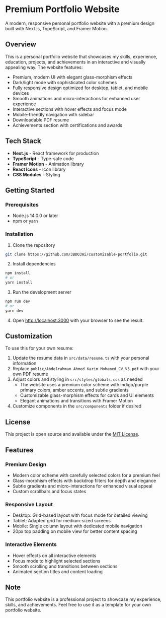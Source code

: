 # Premium Portfolio Website

A modern, responsive personal portfolio website with a premium design built with Next.js, TypeScript, and Framer Motion.

## Overview

This is a personal portfolio website that showcases my skills, experience, education, projects, and achievements in an interactive and visually appealing way. The website features:

- Premium, modern UI with elegant glass-morphism effects
- Dark/light mode with sophisticated color schemes
- Fully responsive design optimized for desktop, tablet, and mobile devices
- Smooth animations and micro-interactions for enhanced user experience
- Interactive sections with hover effects and focus mode
- Mobile-friendly navigation with sidebar
- Downloadable PDF resume
- Achievements section with certifications and awards

## Tech Stack

- **Next.js** - React framework for production
- **TypeScript** - Type-safe code
- **Framer Motion** - Animation library
- **React Icons** - Icon library
- **CSS Modules** - Styling

## Getting Started

### Prerequisites

- Node.js 14.0.0 or later
- npm or yarn

### Installation

1. Clone the repository
```bash
git clone https://github.com/3BDO3Ai/customizable-portfolio.git
```

2. Install dependencies
```bash
npm install
# or
yarn install
```

3. Run the development server
```bash
npm run dev
# or
yarn dev
```

4. Open [http://localhost:3000](http://localhost:3000) with your browser to see the result.

## Customization

To use this for your own resume:

1. Update the resume data in `src/data/resume.ts` with your personal information
2. Replace `public/Abdelrahman Ahmed Karim Mohamed_CV_V5.pdf` with your own PDF resume
3. Adjust colors and styling in `src/styles/globals.css` as needed
   - The website uses a premium color scheme with indigo/purple primary colors, amber accents, and subtle gradients
   - Customizable glass-morphism effects for cards and UI elements
   - Elegant animations and transitions with Framer Motion
4. Customize components in the `src/components` folder if desired

## License

This project is open source and available under the [MIT License](LICENSE).

## Features

### Premium Design
- Modern color scheme with carefully selected colors for a premium feel
- Glass-morphism effects with backdrop filters for depth and elegance
- Subtle gradients and micro-interactions for enhanced visual appeal
- Custom scrollbars and focus states

### Responsive Layout
- Desktop: Grid-based layout with focus mode for detailed viewing
- Tablet: Adapted grid for medium-sized screens
- Mobile: Single column layout with dedicated mobile navigation
- 20px top padding on mobile view for better content spacing

### Interactive Elements
- Hover effects on all interactive elements
- Focus mode to highlight selected sections
- Smooth scrolling and transitions between sections
- Animated section titles and content loading

## Note

This portfolio website is a professional project to showcase my experience, skills, and achievements. Feel free to use it as a template for your own portfolio website.